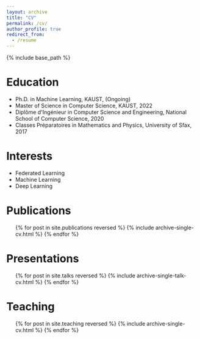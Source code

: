 ```yaml
---
layout: archive
title: "CV"
permalink: /cv/
author_profile: true
redirect_from:
  - /resume
---
```


{% include base_path %}

Education
======
* Ph.D. in Machine Learning, KAUST, (Ongoing)
* Master of Science in Computer Science, KAUST, 2022
* Diplôme d'Ingénieur in Computer Science and Engineering, National School of Computer Science, 2020
* Classes Préparatoires in Mathematics and Physics, University of Sfax, 2017

[//]: # (Work experience)

[//]: # (======)

[//]: # (* Summer 2015: Research Assistant)

[//]: # (  * Github University)

[//]: # (  * Duties included: Tagging issues)

[//]: # (  * Supervisor: Professor Git)

[//]: # ()
[//]: # (* Fall 2015: Research Assistant)

[//]: # (  * Github University)

[//]: # (  * Duties included: Merging pull requests)

[//]: # (  * Supervisor: Professor Hub)
  
Interests
======
* Federated Learning
* Machine Learning
* Deep Learning
  



Publications
======
  <ul>{% for post in site.publications reversed %}
    {% include archive-single-cv.html %}
  {% endfor %}</ul>

  
Presentations
======
  <ul>{% for post in site.talks reversed %}
    {% include archive-single-talk-cv.html %}
  {% endfor %}</ul>


Teaching
======
  <ul>{% for post in site.teaching reversed %}
    {% include archive-single-cv.html %}
  {% endfor %}</ul>
  
[//]: # (Service and leadership)

[//]: # (======)

[//]: # (* Currently signed in to 43 different slack teams)

